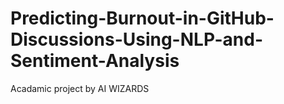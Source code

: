 # Predicting-Burnout-in-GitHub-Discussions-Using-NLP-and-Sentiment-Analysis
Acadamic project by AI WIZARDS
